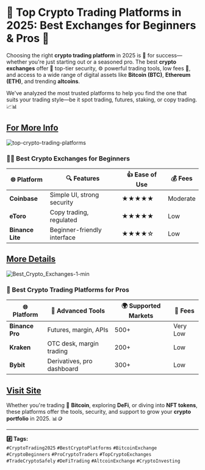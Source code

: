 # 🚀 Top Crypto Trading Platforms in 2025: Best Exchanges for Beginners & Pros 💼

Choosing the right **crypto trading platform** in 2025 is 🔑 for success—whether you're just starting out or a seasoned pro. The best **crypto exchanges** offer 🔐 top-tier security, ⚙️ powerful trading tools, low fees 💸, and access to a wide range of digital assets like **Bitcoin (BTC)**, **Ethereum (ETH)**, and trending **altcoins**.

We've analyzed the most trusted platforms to help you find the one that suits your trading style—be it spot trading, futures, staking, or copy trading. 📈📊

[For More Info](https://tinyurl.com/33sathw3)
---
![top-crypto-trading-platforms](https://github.com/user-attachments/assets/3d6a1dca-7533-4543-b81f-b50e5d62f437)

### 🧑‍🎓 Best Crypto Exchanges for Beginners

| 🌐 Platform     | 🔍 Features                     | 👍 Ease of Use | 💰 Fees   |
|----------------|------------------------------|---------------|----------|
| **Coinbase**       | Simple UI, strong security   | ★★★★★         | Moderate |
| **eToro**          | Copy trading, regulated      | ★★★★★         | Low      |
| **Binance Lite**   | Beginner-friendly interface  | ★★★★☆          | Low      |

[More Details](https://tinyurl.com/uycshsmp)
---
![Best_Crypto_Exchanges-1-min](https://github.com/user-attachments/assets/e129b8a7-79bf-4740-96f9-4c58505650db)

### 🧠 Best Crypto Trading Platforms for Pros

| 🌐 Platform     | 🧰 Advanced Tools             | 🌍 Supported Markets | 💸 Fees   |
|----------------|------------------------------|----------------------|----------|
| **Binance Pro**    | Futures, margin, APIs        | 500+                 | Very Low |
| **Kraken**         | OTC desk, margin trading     | 200+                 | Low      |
| **Bybit**          | Derivatives, pro dashboard   | 300+                 | Low      |

[Visit Site](https://tinyurl.com/2p644kkh)
---

Whether you're trading 🚀 **Bitcoin**, exploring **DeFi**, or diving into **NFT tokens**, these platforms offer the tools, security, and support to grow your **crypto portfolio** in 2025. 📊🪙

---

**#️⃣ Tags:**  
`#CryptoTrading2025` `#BestCryptoPlatforms` `#BitcoinExchange` `#CryptoBeginners` `#ProCryptoTraders` `#TopCryptoExchanges` `#TradeCryptoSafely` `#DeFiTrading` `#AltcoinExchange` `#CryptoInvesting`
